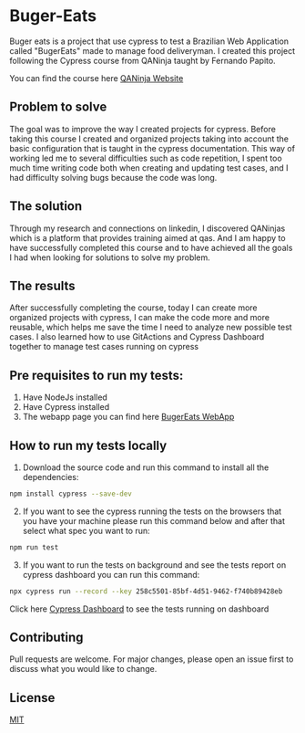 # Buger-Eats
Buger eats is a project that use cypress to test a Brazilian Web Application called "BugerEats" made to manage food deliveryman. I created this project following the Cypress course from QANinja taught by Fernando Papito.

You can find the course here [QANinja Website](https://qaninja.com.br/)

## Problem to solve
The goal was to improve the way I created projects for cypress. Before taking this course I created and organized projects taking into account the basic configuration that is taught in the cypress documentation. This way of working led me to several difficulties such as code repetition, I spent too much time writing code both when creating and updating test cases, and I had difficulty solving bugs because the code was long.

## The solution
Through my research and connections on linkedin, I discovered QANinjas which is a platform that provides training aimed at qas. And I am happy to have successfully completed this course and to have achieved all the goals I had when looking for solutions to solve my problem.

## The results
After successfully completing the course, today I can create more organized projects with cypress, I can make the code more and more reusable, which helps me save the time I need to analyze new possible test cases. I also learned how to use GitActions and Cypress Dashboard together to manage test cases running on cypress
  
## Pre requisites to run my tests:
 1. Have NodeJs installed
 2. Have Cypress installed
 3. The webapp page you can find here [BugerEats WebApp](https://buger-eats-qa.vercel.app/)

## How to run my tests locally
1. Download the source code and run this command to install all the dependencies:
```bash
npm install cypress --save-dev
```
2. If you want to see the cypress running the tests on the browsers that you have your machine please run this command below and after that select what spec you want to run:
```bash
npm run test
```
3. If you want to run the tests on background and see the tests report on cypress dashboard you can run this command:
```bash
npx cypress run --record --key 258c5501-85bf-4d51-9462-f740b89428eb
```
Click here [Cypress Dashboard](https://dashboard.cypress.io/projects/qmozyr/runs?branches=%5B%5D&committers=%5B%5D&flaky=%5B%5D&page=1&status=%5B%5D&tags=%5B%5D&timeRange=%7B%22startDate%22%3A%221970-01-01%22%2C%22endDate%22%3A%222038-01-19%22%7D) to see the tests running on dashboard

## Contributing
Pull requests are welcome. For major changes, please open an issue first to discuss what you would like to change.

## License
[MIT](https://choosealicense.com/licenses/mit/)
 
